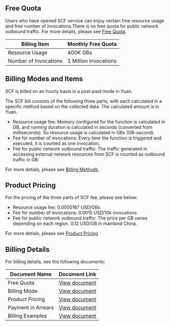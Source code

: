 ## Free Quota

Users who have opened SCF service can enjoy certain free resource usage and free number of invocations.There is no free quota for public network outbound traffic. For more details, please see [Free Quota](/document/product/583/12282).

| Billing Item | Monthly Free Quota                               |
| -------- | --------------------------------------- |
| Resource Usage | 400K GBs|
| Number of Invocations | 1 Million invocations|

## Billing Modes and Items

SCF is billed on an hourly basis in a post-paid mode in Yuan. 

The SCF bill consists of the following three parts, with each calculated in a specific method based on the collected data. The calculated amount is in Yuan.

* Resource usage fee: Memory configured for the function is calculated in GB, and running duration is calculated in seconds (converted from milliseconds). So resource usage is calculated in GBs (GB-second).
* Fee for number of invocations: Every time the function is triggered and executed, it is counted as one invocation.
* Fee for public network outbound traffic: The traffic generated in accessing external network resources from SCF is counted as outbound traffic in GB.

For more detials, please see [Billing Methods](/document/product/583/12284).

## Product Pricing

For the pricing of the three parts of SCF fee, please see below:

* Resource usage fee: 0.0000167 USD/GBs
* Fee for number of invocations: 0.0015 USD/10k invocations
* Fee for public network outbound traffic: The price per GB varies depending on each region. 0.12 USD/GB in mainland China.

For more detials, please see [Product Pricing](/document/product/583/12281)

## Billing Details

For billing details, see the following documents:

| Document Name | Document Link                              |
| -------- | --------------------------------------- |
| Free Quota | [View document](https://intl.cloud.tencent.com/document/product/583/12282) |
| Billing Mode | [View document](https://intl.cloud.tencent.com/document/product/583/12284)|
| Product Pricing | [View document](https://intl.cloud.tencent.com/document/product/583/12281)|
| Payment in Arrears | [View document](https://intl.cloud.tencent.com/document/product/583/12283)|
| Billing Examples | [View document](https://intl.cloud.tencent.com/document/product/583/12285)|
